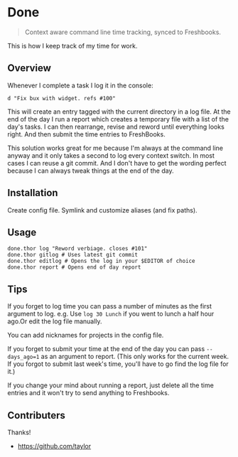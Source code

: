 # Done

> Context aware command line time tracking, synced to Freshbooks.

This is how I keep track of my time for work.

## Overview

Whenever I complete a task I log it in the console:

    d "Fix bux with widget. refs #100"

This will create an entry tagged with the current directory in a log file.
At the end of the day I run a report which creates a temporary file with a list
of the day's tasks. I can then rearrange, revise and reword until everything
looks right. And then submit the time entries to FreshBooks.

This solution works great for me because I'm always at the command line anyway
and it only takes a second to log every context switch. In most cases I can
reuse a git commit. And I don't have to get the wording perfect because I can
always tweak things at the end of the day.

## Installation

Create config file. Symlink and customize aliases (and fix paths).

## Usage

    done.thor log "Reword verbiage. closes #101"
    done.thor gitlog # Uses latest git commit
    done.thor editlog # Opens the log in your $EDITOR of choice
    done.thor report # Opens end of day report

## Tips

If you forget to log time you can pass a number of minutes as the first argument to log. e.g. Use `log 30 Lunch` if you went to lunch a half hour ago.Or edit the log file manually.

You can add nicknames for projects in the config file.

If you forget to submit your time at the end of the day you can pass `--days_ago=1` as an argument to report. (This only works for the current week. If you forgot to submit last week's time, you'll have to go find the log file for it.)

If you change your mind about running a report, just delete all the time entries and it won't try to send anything to Freshbooks.

## Contributers

Thanks!

* https://github.com/taylor
